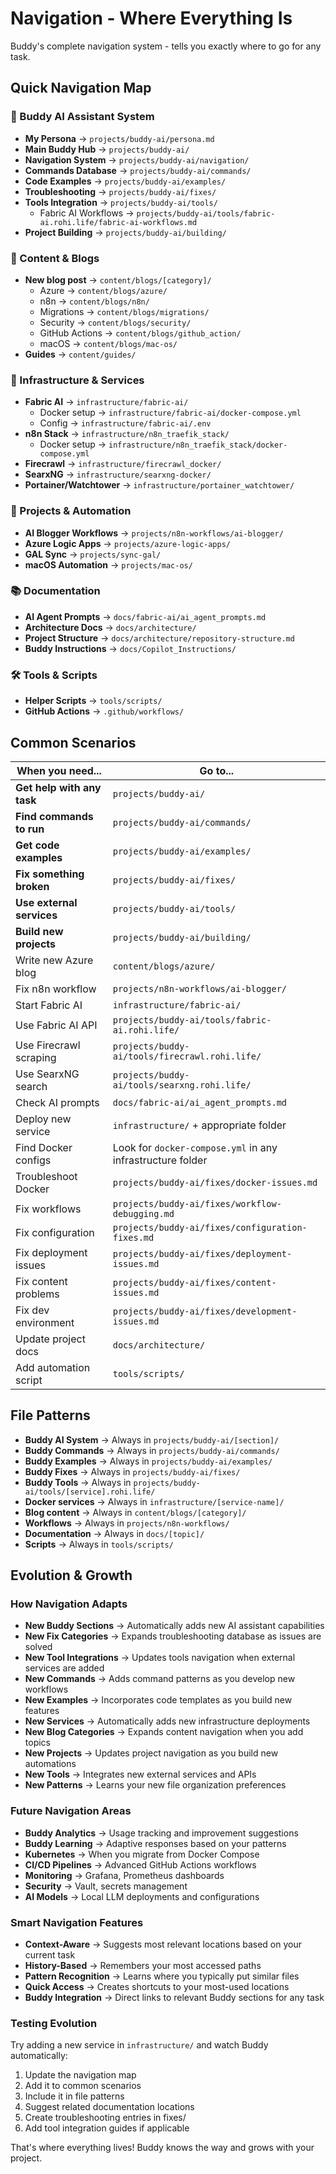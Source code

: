 # Navigation - Where Everything Is

Buddy's complete navigation system - tells you exactly where to go for any task.

## Quick Navigation Map

### 🤖 Buddy AI Assistant System
- **My Persona** → `projects/buddy-ai/persona.md`
- **Main Buddy Hub** → `projects/buddy-ai/`
- **Navigation System** → `projects/buddy-ai/navigation/`
- **Commands Database** → `projects/buddy-ai/commands/`
- **Code Examples** → `projects/buddy-ai/examples/`  
- **Troubleshooting** → `projects/buddy-ai/fixes/`
- **Tools Integration** → `projects/buddy-ai/tools/`
  - Fabric AI Workflows → `projects/buddy-ai/tools/fabric-ai.rohi.life/fabric-ai-workflows.md`
- **Project Building** → `projects/buddy-ai/building/`

### 📝 Content & Blogs
- **New blog post** → `content/blogs/[category]/`
  - Azure → `content/blogs/azure/`
  - n8n → `content/blogs/n8n/`
  - Migrations → `content/blogs/migrations/`
  - Security → `content/blogs/security/`
  - GitHub Actions → `content/blogs/github_action/`
  - macOS → `content/blogs/mac-os/`
- **Guides** → `content/guides/`

### 🐳 Infrastructure & Services
- **Fabric AI** → `infrastructure/fabric-ai/`
  - Docker setup → `infrastructure/fabric-ai/docker-compose.yml`
  - Config → `infrastructure/fabric-ai/.env`
- **n8n Stack** → `infrastructure/n8n_traefik_stack/`
  - Docker setup → `infrastructure/n8n_traefik_stack/docker-compose.yml`
- **Firecrawl** → `infrastructure/firecrawl_docker/`
- **SearxNG** → `infrastructure/searxng-docker/`
- **Portainer/Watchtower** → `infrastructure/portainer_watchtower/`

### 🚀 Projects & Automation
- **AI Blogger Workflows** → `projects/n8n-workflows/ai-blogger/`
- **Azure Logic Apps** → `projects/azure-logic-apps/`
- **GAL Sync** → `projects/sync-gal/`
- **macOS Automation** → `projects/mac-os/`

### 📚 Documentation
- **AI Agent Prompts** → `docs/fabric-ai/ai_agent_prompts.md`
- **Architecture Docs** → `docs/architecture/`
- **Project Structure** → `docs/architecture/repository-structure.md`
- **Buddy Instructions** → `docs/Copilot_Instructions/`

### 🛠️ Tools & Scripts
- **Helper Scripts** → `tools/scripts/`
- **GitHub Actions** → `.github/workflows/`

## Common Scenarios

| When you need... | Go to... |
|------------------|----------|
| **Get help with any task** | `projects/buddy-ai/` |
| **Find commands to run** | `projects/buddy-ai/commands/` |
| **Get code examples** | `projects/buddy-ai/examples/` |
| **Fix something broken** | `projects/buddy-ai/fixes/` |
| **Use external services** | `projects/buddy-ai/tools/` |
| **Build new projects** | `projects/buddy-ai/building/` |
| Write new Azure blog | `content/blogs/azure/` |
| Fix n8n workflow | `projects/n8n-workflows/ai-blogger/` |
| Start Fabric AI | `infrastructure/fabric-ai/` |
| Use Fabric AI API | `projects/buddy-ai/tools/fabric-ai.rohi.life/` |
| Use Firecrawl scraping | `projects/buddy-ai/tools/firecrawl.rohi.life/` |
| Use SearxNG search | `projects/buddy-ai/tools/searxng.rohi.life/` |
| Check AI prompts | `docs/fabric-ai/ai_agent_prompts.md` |
| Deploy new service | `infrastructure/` + appropriate folder |
| Find Docker configs | Look for `docker-compose.yml` in any infrastructure folder |
| Troubleshoot Docker | `projects/buddy-ai/fixes/docker-issues.md` |
| Fix workflows | `projects/buddy-ai/fixes/workflow-debugging.md` |
| Fix configuration | `projects/buddy-ai/fixes/configuration-fixes.md` |
| Fix deployment issues | `projects/buddy-ai/fixes/deployment-issues.md` |
| Fix content problems | `projects/buddy-ai/fixes/content-issues.md` |
| Fix dev environment | `projects/buddy-ai/fixes/development-issues.md` |
| Update project docs | `docs/architecture/` |
| Add automation script | `tools/scripts/` |

## File Patterns

- **Buddy AI System** → Always in `projects/buddy-ai/[section]/`
- **Buddy Commands** → Always in `projects/buddy-ai/commands/`
- **Buddy Examples** → Always in `projects/buddy-ai/examples/`
- **Buddy Fixes** → Always in `projects/buddy-ai/fixes/`
- **Buddy Tools** → Always in `projects/buddy-ai/tools/[service].rohi.life/`
- **Docker services** → Always in `infrastructure/[service-name]/`
- **Blog content** → Always in `content/blogs/[category]/`
- **Workflows** → Always in `projects/n8n-workflows/`
- **Documentation** → Always in `docs/[topic]/`
- **Scripts** → Always in `tools/scripts/`

## Evolution & Growth

### How Navigation Adapts
- **New Buddy Sections** → Automatically adds new AI assistant capabilities
- **New Fix Categories** → Expands troubleshooting database as issues are solved
- **New Tool Integrations** → Updates tools navigation when external services are added
- **New Commands** → Adds command patterns as you develop new workflows
- **New Examples** → Incorporates code templates as you build new features
- **New Services** → Automatically adds new infrastructure deployments
- **New Blog Categories** → Expands content navigation when you add topics
- **New Projects** → Updates project navigation as you build new automations
- **New Tools** → Integrates new external services and APIs
- **New Patterns** → Learns your new file organization preferences

### Future Navigation Areas
- **Buddy Analytics** → Usage tracking and improvement suggestions
- **Buddy Learning** → Adaptive responses based on your patterns
- **Kubernetes** → When you migrate from Docker Compose
- **CI/CD Pipelines** → Advanced GitHub Actions workflows
- **Monitoring** → Grafana, Prometheus dashboards
- **Security** → Vault, secrets management
- **AI Models** → Local LLM deployments and configurations

### Smart Navigation Features
- **Context-Aware** → Suggests most relevant locations based on your current task
- **History-Based** → Remembers your most accessed paths
- **Pattern Recognition** → Learns where you typically put similar files
- **Quick Access** → Creates shortcuts to your most-used locations
- **Buddy Integration** → Direct links to relevant Buddy sections for any task

### Testing Evolution
Try adding a new service in `infrastructure/` and watch Buddy automatically:
1. Update the navigation map
2. Add it to common scenarios
3. Include it in file patterns
4. Suggest related documentation locations
5. Create troubleshooting entries in fixes/
6. Add tool integration guides if applicable

That's where everything lives! Buddy knows the way and grows with your project.
